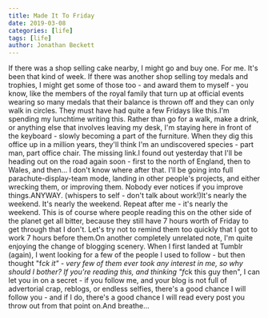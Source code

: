 ```yaml
---
title: Made It To Friday
date: 2019-03-08
categories: [life]
tags: [life]
author: Jonathan Beckett
---
```


If there was a shop selling cake nearby, I might go and buy one. For me. It's been that kind of week. If there was another shop selling toy medals and trophies, I might get some of those too - and award them to myself - you know, like the members of the royal family that turn up at official events wearing so many medals that their balance is thrown off and they can only walk in circles. They must have had quite a few Fridays like this.I'm spending my lunchtime writing this. Rather than go for a walk, make a drink, or anything else that involves leaving my desk, I'm staying here in front of the keyboard - slowly becoming a part of the furniture. When they dig this office up in a million years, they'll think I'm an undiscovered species - part man, part office chair. The missing link.I found out yesterday that I'll be heading out on the road again soon - first to the north of England, then to Wales, and then... I don't know where after that. I'll be going into full parachute-display-team mode, landing in other people's projects, and either wrecking them, or improving them. Nobody ever notices if you improve things.ANYWAY. (whispers to self - don't talk about work!)It's nearly the weekend. It's nearly the weekend. Repeat after me - it's nearly the weekend. This is of course where people reading this on the other side of the planet get all bitter, because they still have 7 hours worth of Friday to get through that I don't. Let's try not to remind them too quickly that I got to work 7 hours before them.On another completely unrelated note, I'm quite enjoying the change of blogging scenery. When I first landed at Tumblr (again), I went looking for a few of the people I used to follow - but then thought "f*ck it" - very few of them ever took any interest in me, so why should I bother? If you're reading this, and thinking "f*ck this guy then", I can let you in on a secret - if you follow me, and your blog is not full of advertorial crap, reblogs, or endless selfies, there's a good chance I will follow you - and if I do, there's a good chance I will read every post you throw out from that point on.And breathe...